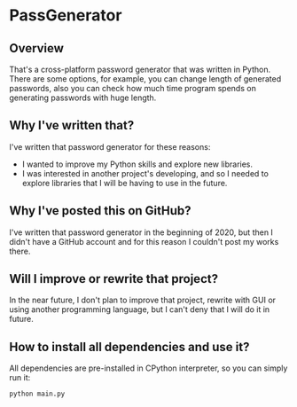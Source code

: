 # PassGenerator
## Overview
That's a cross-platform password generator that was written in Python. There are some options, for example, you can change length of generated passwords, also you can check how much time program spends on generating passwords with huge length.
## Why I've written that?
I've written that password generator for these reasons:
+ I wanted to improve my Python skills and explore new libraries.
+ I was interested in another project's developing, and so I needed to explore libraries that I will be having to use in the future.
## Why I've posted this on GitHub?
I've written that password generator in the beginning of 2020, but then I didn't have a GitHub account and for this reason I couldn't post my works there.
## Will I improve or rewrite that project?
In the near future, I don't plan to improve that project, rewrite with GUI or using another programming language, but I can't deny that I will do it in future.
## How to install all dependencies and use it?
All dependencies are pre-installed in CPython interpreter, so you can simply run it:
```
python main.py
```

